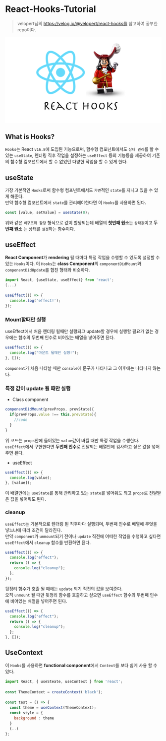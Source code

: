 # React-Hooks-Tutorial

> velopert님의 https://velog.io/@velopert/react-hooks를 참고하여 공부한 repo이다.

![hooks](./image/hooks.png)

## What is Hooks?

`Hooks`는 React `v16.8`에 도입된 기능으로써, 함수형 컴포넌트에서도 `상태 관리`를 할 수 있는 `useState`, 렌더링 직후 작업을 설정하는 `useEffect` 등의 기능등을 제공하여 기존의 함수형 컴포넌트에서 할 수 없었던 다양한 작업을 할 수 있게 한다.

## useState

가장 기본적인 `Hooks`로써 함수형 컴포넌트에서도 `가변`적인 `state`를 지니고 있을 수 있게 해준다. <br />
만약 함수형 컴포넌트에서 `state`를 관리해야한다면 이 `Hooks`를 사용하면 된다.

```js
const [value, setValue] = useState(0);
```

위와 같은 `비구조화 할당` 형식으로 값이 할당되는데 배열의 **첫번째 원소**는 `상태값`이고 **두번째 원소** 는 상태를 `설정`하는 함수이다.

## useEffect

**React Component**가 **rendering** 될 때마다 특정 작업을 수행할 수 있도록 설정할 수 있는 `Hooks`이다. 이 `Hooks`는 **class Component**의 `componentDidMount`와 `componentDidUpdate`를 합친 형태와 비슷하다.

```js
import React, {useState, useEffect} from 'react';
(...)

useEffect(() => {
  console.log('effect!');
});

```

### Mount할때만 실행

useEffect에서 처음 렌더링 될때만 실행되고 update할 경우에 실행할 필요가 없는 경우에는 함수의 두번째 인수로 비어있는 배열을 넣어주면 된다.

```js
useEffect(() => {
  console.log("마운트 될때만 실행!");
}, []);
```

`component`가 처음 나타날 때만 `console`에 문구가 나타나고 그 이후에는 나타나지 않는다.

### 특정 값이 update 될 때만 실행

- Class component

```js
componentDidMount(prevProps, prevState){
  if(prevProps.value !== this.prevState){
    //code
  }
}
```

위 코드는 `props`안에 들어있는 `value`값이 바뀔 때만 특정 작업을 수행한다. <br />
`useEffect`에서 구현한다면 **두번째 인수**로 전달되는 배열안에 검사하고 싶은 값을 넣어주면 된다. <br />

- useEffect

```js
useEffect(() => {
  console.log(value);
}, [value]);
```

이 배열안에는 `useState`를 통해 관리하고 있는 `state`를 넣어줘도 되고 `props`로 전달받은 값을 넣어줘도 된다.

### cleanup

`useEffect`는 기본적으로 렌더링 된 직후마다 실행되며, 두번째 인수로 배열에 무엇을 넣느냐에 따라 조건이 달라진다. <br />
만약 `component`가 `unmount`되기 전이나 `update` 직전에 어떠한 작업을 수행하고 싶다면 `useEffect`에서 `cleanup` 함수를 반환하면 된다. <br />

```js
useEffect(() => {
  console.log("effect");
  return () => {
    console.log("cleanup");
  };
});
```

뒷정리 함수가 호출 될 때에는 `update` 되기 직전의 값을 보여준다. <br />
오직 `unmount` 될 때만 뒷정리 함수를 호출하고 싶으면 `useEffect` 함수의 두번째 인수에 비어있는 배열을 넣어주면 된다.

```js
useEffect(() => {
  console.log("effect");
  return () => {
    console.log("cleanup");
  };
}, []);
```

## UseContext

이 `Hooks`를 사용하면 **functional component**에서 `Context`를 보다 쉽게 사용 할 수 있다.

```js
import React, { useSteate, useContext } from 'react';

const ThemeContext = createContext('black');

const test = () => {
  const theme = useContext(ThemeContext);
  const style = {
    background : theme
  }
  (..)
};
```
